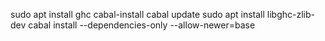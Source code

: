 
sudo apt install ghc cabal-install
cabal update
sudo apt install libghc-zlib-dev
cabal install --dependencies-only --allow-newer=base
